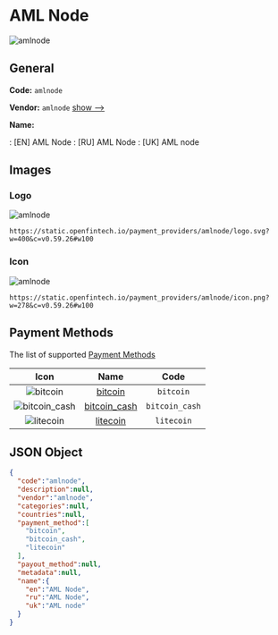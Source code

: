 
# AML Node 
![amlnode](https://static.openfintech.io/payment_providers/amlnode/logo.svg?w=400&c=v0.59.26#w100)  

## General 
 
**Code:** `amlnode` 
 
**Vendor:** `amlnode` [show -->](/vendors/amlnode/) 
 
**Name:** 
 
:	[EN] AML Node 
:	[RU] AML Node 
:	[UK] AML node 
 

## Images 

### Logo 
 
![amlnode](https://static.openfintech.io/payment_providers/amlnode/logo.svg?w=400&c=v0.59.26#w100)  

```
https://static.openfintech.io/payment_providers/amlnode/logo.svg?w=400&c=v0.59.26#w100
```  

### Icon 
 
![amlnode](https://static.openfintech.io/payment_providers/amlnode/icon.png?w=278&c=v0.59.26#w100)  

```
https://static.openfintech.io/payment_providers/amlnode/icon.png?w=278&c=v0.59.26#w100
```  

## Payment Methods 
 
The list of supported [Payment Methods](/payment-methods/) 

|Icon|Name|Code| 
|:---:|:---:|:---:| 
|![bitcoin](https://static.openfintech.io/payment_methods/bitcoin/icon.svg?w=278&c=v0.59.26#w100) |[bitcoin](/payment-methods/bitcoin/)|`bitcoin`| 
|![bitcoin_cash](https://static.openfintech.io/payment_methods/bitcoin_cash/icon.png?w=278&c=v0.59.26#w100) |[bitcoin_cash](/payment-methods/bitcoin_cash/)|`bitcoin_cash`| 
|![litecoin](https://static.openfintech.io/payment_methods/litecoin/icon.png?w=278&c=v0.59.26#w100) |[litecoin](/payment-methods/litecoin/)|`litecoin`| 
 

## JSON Object 

```json
{
  "code":"amlnode",
  "description":null,
  "vendor":"amlnode",
  "categories":null,
  "countries":null,
  "payment_method":[
    "bitcoin",
    "bitcoin_cash",
    "litecoin"
  ],
  "payout_method":null,
  "metadata":null,
  "name":{
    "en":"AML Node",
    "ru":"AML Node",
    "uk":"AML node"
  }
}
```  
